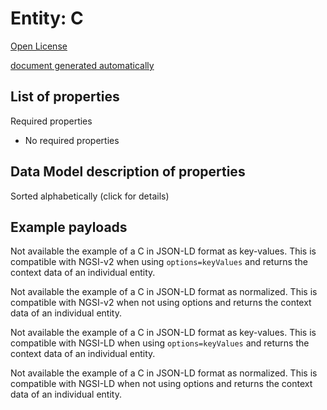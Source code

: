 Entity: C  
=========  
[Open License](https://github.com/smart-data-models//dataModel.Weather/blob/master/C/LICENSE.md)  
[document generated automatically](https://docs.google.com/presentation/d/e/2PACX-1vTs-Ng5dIAwkg91oTTUdt8ua7woBXhPnwavZ0FxgR8BsAI_Ek3C5q97Nd94HS8KhP-r_quD4H0fgyt3/pub?start=false&loop=false&delayms=3000#slide=id.gb715ace035_0_60)  

## List of properties  

Required properties  
- No required properties  ## Data Model description of properties  
Sorted alphabetically (click for details)  
## Example payloads    
Not available the example of a C in JSON-LD format as key-values. This is compatible with NGSI-v2 when  using `options=keyValues` and returns the context data of an individual entity.  
Not available the example of a C in JSON-LD format as normalized. This is compatible with NGSI-v2 when not using options and returns the context data of an individual entity.  
Not available the example of a C in JSON-LD format as key-values. This is compatible with NGSI-LD when  using `options=keyValues` and returns the context data of an individual entity.  
Not available the example of a C in JSON-LD format as normalized. This is compatible with NGSI-LD when not using options and returns the context data of an individual entity.  
